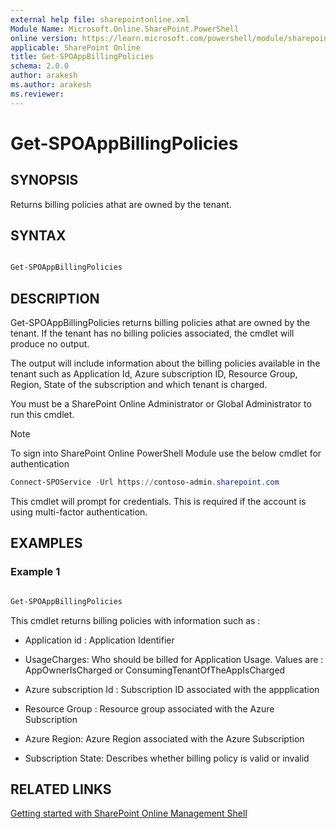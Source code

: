```yaml
---
external help file: sharepointonline.xml
Module Name: Microsoft.Online.SharePoint.PowerShell
online version: https://learn.microsoft.com/powershell/module/sharepoint-online/get-spocontainer
applicable: SharePoint Online
title: Get-SPOAppBillingPolicies
schema: 2.0.0
author: arakesh
ms.author: arakesh
ms.reviewer:
---
```


# Get-SPOAppBillingPolicies

## SYNOPSIS

Returns billing policies athat are owned by the tenant.

## SYNTAX

```powershell

Get-SPOAppBillingPolicies
```

## DESCRIPTION

Get-SPOAppBillingPolicies returns billing policies athat are owned by the tenant. If the tenant has no billing policies associated, the cmdlet will produce no output. 

The output will include information about the billing policies available in the tenant such as Application Id, Azure subscription ID, Resource Group, Region, State of the subscription and which tenant is charged.

You must be a SharePoint Online Administrator or Global Administrator to run this cmdlet.

> [!NOTE]
> To sign into SharePoint Online PowerShell Module use the below cmdlet for authentication
> 
```powershell
Connect-SPOService -Url https://contoso-admin.sharepoint.com
```
This cmdlet will prompt for credentials. This is required if the account is using multi-factor authentication.

## EXAMPLES

### Example 1

```powershell

Get-SPOAppBillingPolicies

```

This cmdlet returns billing policies with information such as : 

- Application id : Application Identifier

- UsageCharges: Who should be billed for Application Usage. Values are : AppOwnerIsCharged or ConsumingTenantOfTheAppIsCharged

- Azure subscription Id : Subscription ID associated with the appplication

- Resource Group : Resource group associated with the Azure Subscription 

- Azure Region: Azure Region associated with the Azure Subscription 

- Subscription State: Describes whether billing policy is valid or invalid

## RELATED LINKS

[Getting started with SharePoint Online Management Shell](/powershell/sharepoint/sharepoint-online/connect-sharepoint-online?view=sharepoint-ps)
